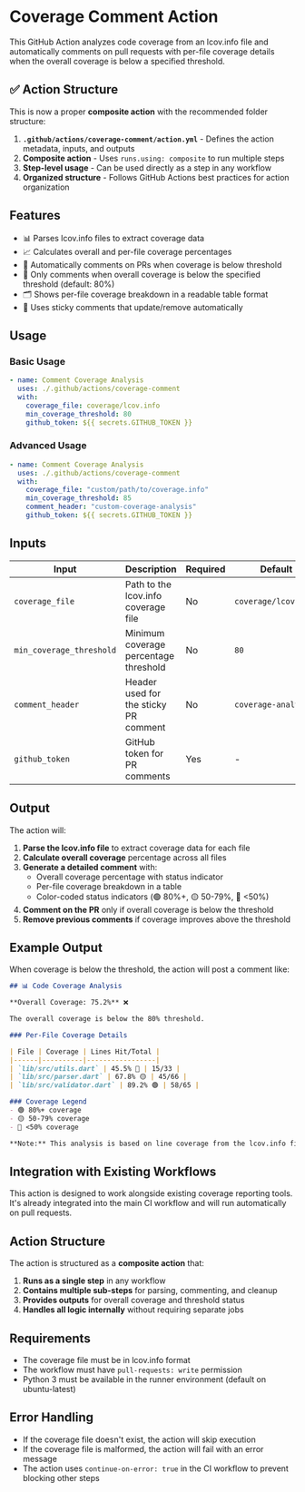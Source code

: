 # Coverage Comment Action

This GitHub Action analyzes code coverage from an lcov.info file and automatically comments on pull requests with per-file coverage details when the overall coverage is below a specified threshold.

## ✅ **Action Structure**

This is now a proper **composite action** with the recommended folder structure:
1. **`.github/actions/coverage-comment/action.yml`** - Defines the action metadata, inputs, and outputs
2. **Composite action** - Uses `runs.using: composite` to run multiple steps
3. **Step-level usage** - Can be used directly as a step in any workflow
4. **Organized structure** - Follows GitHub Actions best practices for action organization

## Features

- 📊 Parses lcov.info files to extract coverage data
- 📈 Calculates overall and per-file coverage percentages
- 💬 Automatically comments on PRs when coverage is below threshold
- 🎯 Only comments when overall coverage is below the specified threshold (default: 80%)
- 🗂️ Shows per-file coverage breakdown in a readable table format
- 🔄 Uses sticky comments that update/remove automatically

## Usage

### Basic Usage

```yaml
- name: Comment Coverage Analysis
  uses: ./.github/actions/coverage-comment
  with:
    coverage_file: coverage/lcov.info
    min_coverage_threshold: 80
    github_token: ${{ secrets.GITHUB_TOKEN }}
```

### Advanced Usage

```yaml
- name: Comment Coverage Analysis
  uses: ./.github/actions/coverage-comment
  with:
    coverage_file: "custom/path/to/coverage.info"
    min_coverage_threshold: 85
    comment_header: "custom-coverage-analysis"
    github_token: ${{ secrets.GITHUB_TOKEN }}
```

## Inputs

| Input | Description | Required | Default |
|-------|-------------|----------|---------|
| `coverage_file` | Path to the lcov.info coverage file | No | `coverage/lcov.info` |
| `min_coverage_threshold` | Minimum coverage percentage threshold | No | `80` |
| `comment_header` | Header used for the sticky PR comment | No | `coverage-analysis` |
| `github_token` | GitHub token for PR comments | Yes | - |

## Output

The action will:

1. **Parse the lcov.info file** to extract coverage data for each file
2. **Calculate overall coverage** percentage across all files
3. **Generate a detailed comment** with:
   - Overall coverage percentage with status indicator
   - Per-file coverage breakdown in a table
   - Color-coded status indicators (🟢 80%+, 🟡 50-79%, 🔴 <50%)
4. **Comment on the PR** only if overall coverage is below the threshold
5. **Remove previous comments** if coverage improves above the threshold

## Example Output

When coverage is below the threshold, the action will post a comment like:

```markdown
## 📊 Code Coverage Analysis

**Overall Coverage: 75.2%** ❌

The overall coverage is below the 80% threshold.

### Per-File Coverage Details

| File | Coverage | Lines Hit/Total |
|------|----------|-----------------|
| `lib/src/utils.dart` | 45.5% 🔴 | 15/33 |
| `lib/src/parser.dart` | 67.8% 🟡 | 45/66 |
| `lib/src/validator.dart` | 89.2% 🟢 | 58/65 |

### Coverage Legend
- 🟢 80%+ coverage
- 🟡 50-79% coverage  
- 🔴 <50% coverage

**Note:** This analysis is based on line coverage from the lcov.info file.
```

## Integration with Existing Workflows

This action is designed to work alongside existing coverage reporting tools. It's already integrated into the main CI workflow and will run automatically on pull requests.

## Action Structure

The action is structured as a **composite action** that:
1. **Runs as a single step** in any workflow
2. **Contains multiple sub-steps** for parsing, commenting, and cleanup
3. **Provides outputs** for overall coverage and threshold status
4. **Handles all logic internally** without requiring separate jobs

## Requirements

- The coverage file must be in lcov.info format
- The workflow must have `pull-requests: write` permission
- Python 3 must be available in the runner environment (default on ubuntu-latest)

## Error Handling

- If the coverage file doesn't exist, the action will skip execution
- If the coverage file is malformed, the action will fail with an error message
- The action uses `continue-on-error: true` in the CI workflow to prevent blocking other steps
